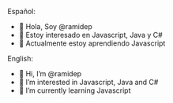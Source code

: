 Español:
- 👋 Hola, Soy @ramidep
- 👀 Estoy interesado en Javascript, Java y C#
- 🌱 Actualmente estoy aprendiendo Javascript

English:
- 👋 Hi, I’m @ramidep
- 👀 I’m interested in Javascript, Java and C#
- 🌱 I’m currently learning Javascript
